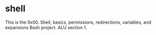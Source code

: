 # shell
This is the 0x00. Shell, basics, permissions, redirections, variables, and expansions Bash project. ALU section 1.
